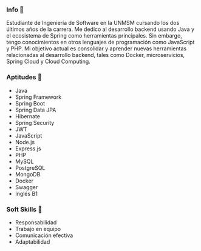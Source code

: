 ### Info 👋

Estudiante de Ingeniería de Software en la UNMSM cursando los dos últimos años de la carrera. Me dedico al desarrollo backend usando Java y el ecosistema de Spring como herramientas principales. Sin embargo, tengo conocimientos en otros lenguajes de programación como JavaScript y PHP. Mi objetivo actual es consolidar y aprender nuevas herramientas relacionadas al desarrollo backend, tales como Docker, microservicios, Spring Cloud y Cloud Computing.

### Aptitudes 📖
- Java
- Spring Framework
- Spring Boot
- Spring Data JPA
- Hibernate
- Spring Security
- JWT
- JavaScript
- Node.js
- Express.js
- PHP
- MySQL
- PostgreSQL
- MongoDB
- Docker
- Swagger
- Inglés B1

### Soft Skills 🤝
- Responsabilidad
- Trabajo en equipo
- Comunicación efectiva
- Adaptabilidad
